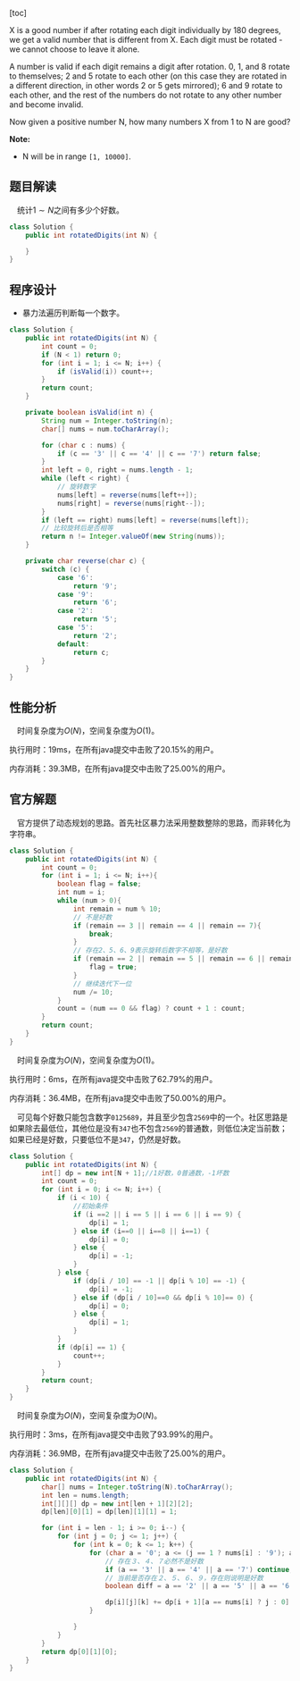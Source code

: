 [toc]

X is a good number if after rotating each digit individually by 180 degrees, we get a valid number that is different from X.  Each digit must be rotated - we cannot choose to leave it alone.

A number is valid if each digit remains a digit after rotation. 0, 1, and 8 rotate to themselves; 2 and 5 rotate to each other (on this case they are rotated in a different direction, in other words 2 or 5 gets mirrored); 6 and 9 rotate to each other, and the rest of the numbers do not rotate to any other number and become invalid.

Now given a positive number N, how many numbers X from 1 to N are good?



**Note:**

- N will be in range `[1, 10000]`.



## 题目解读

&emsp;统计$1 \sim N$之间有多少个好数。

```java
class Solution {
    public int rotatedDigits(int N) {

    }
}
```

## 程序设计

* 暴力法遍历判断每一个数字。

```java
class Solution {
    public int rotatedDigits(int N) {
        int count = 0;
        if (N < 1) return 0;
        for (int i = 1; i <= N; i++) {
            if (isValid(i)) count++;
        }
        return count;
    }

    private boolean isValid(int n) {
        String num = Integer.toString(n);
        char[] nums = num.toCharArray();

        for (char c : nums) {
            if (c == '3' || c == '4' || c == '7') return false;
        }
        int left = 0, right = nums.length - 1;
        while (left < right) {
            // 旋转数字
            nums[left] = reverse(nums[left++]);
            nums[right] = reverse(nums[right--]);
        }
        if (left == right) nums[left] = reverse(nums[left]);
        // 比较旋转后是否相等
        return n != Integer.valueOf(new String(nums));
    }

    private char reverse(char c) {
        switch (c) {
            case '6':
                return '9';
            case '9':
                return '6';
            case '2':
                return '5';
            case '5':
                return '2';
            default:
                return c;
        }
    }
}
```

## 性能分析

&emsp;时间复杂度为$O(N)$，空间复杂度为$O(1)$。

执行用时：19ms，在所有java提交中击败了20.15%的用户。

内存消耗：39.3MB，在所有java提交中击败了25.00%的用户。

## 官方解题

&emsp;官方提供了动态规划的思路。首先社区暴力法采用整数整除的思路，而非转化为字符串。

```java
class Solution {
    public int rotatedDigits(int N) {
        int count = 0;
        for (int i = 1; i <= N; i++){
            boolean flag = false;
            int num = i;
            while (num > 0){
                int remain = num % 10;
                // 不是好数
                if (remain == 3 || remain == 4 || remain == 7){
                    break;
                }
                // 存在2、5、6、9表示旋转后数字不相等，是好数
                if (remain == 2 || remain == 5 || remain == 6 || remain == 9){
                    flag = true;
                }
                // 继续迭代下一位
                num /= 10;
            }
            count = (num == 0 && flag) ? count + 1 : count;
        }
        return count;
    }
}
```

&emsp;时间复杂度为$O(N)$，空间复杂度为$O(1)$。

执行用时：6ms，在所有java提交中击败了62.79%的用户。

内存消耗：36.4MB，在所有java提交中击败了50.00%的用户。

&emsp;可见每个好数只能包含数字`0125689`，并且至少包含`2569`中的一个。社区思路是如果除去最低位，其他位是没有`347`也不包含`2569`的普通数，则低位决定当前数；如果已经是好数，只要低位不是`347`，仍然是好数。

```java
class Solution {
    public int rotatedDigits(int N) {
        int[] dp = new int[N + 1];//1好数，0普通数，-1坏数
        int count = 0;
        for (int i = 0; i <= N; i++) {
            if (i < 10) {
                //初始条件
                if (i ==2 || i == 5 || i == 6 || i == 9) {
                    dp[i] = 1;
                } else if (i==0 || i==8 || i==1) {
                    dp[i] = 0;
                } else {
                    dp[i] = -1;
                }
            } else {
                if (dp[i / 10] == -1 || dp[i % 10] == -1) {
                    dp[i] = -1;
                } else if (dp[i / 10]==0 && dp[i % 10]== 0) {
                    dp[i] = 0;
                } else {
                    dp[i] = 1;
                }
            }
            if (dp[i] == 1) {
                count++;
            }
        }
        return count;
    }
}
```

&emsp;时间复杂度为$O(N)$，空间复杂度为$O(N)$。

执行用时：3ms，在所有java提交中击败了93.99%的用户。

内存消耗：36.9MB，在所有java提交中击败了25.00%的用户。



```java
class Solution {
    public int rotatedDigits(int N) {
        char[] nums = Integer.toString(N).toCharArray();
        int len = nums.length;
        int[][][] dp = new int[len + 1][2][2];
        dp[len][0][1] = dp[len][1][1] = 1;

        for (int i = len - 1; i >= 0; i--) {
            for (int j = 0; j <= 1; j++) {
                for (int k = 0; k <= 1; k++) {
                    for (char a = '0'; a <= (j == 1 ? nums[i] : '9'); a++) {
                        // 存在３、４、７必然不是好数
                        if (a == '3' || a == '4' || a == '7') continue;
                        // 当前是否存在２、５、６、９，存在则说明是好数
                        boolean diff = a == '2' || a == '5' || a == '6' || a == '9';

                        dp[i][j][k] += dp[i + 1][a == nums[i] ? j : 0][diff ? 1 : k];
                    }

                }
            }
        }
        return dp[0][1][0];
    }
}
```

